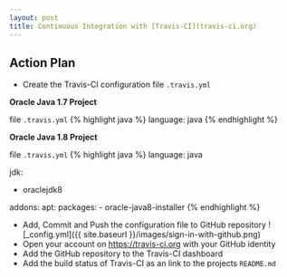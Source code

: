```yaml
---
layout: post
title: Continuous Integration with [Travis-CI](travis-ci.org)
---
```


## Action Plan

- Create the Travis-CI configuration file `.travis.yml`

__Oracle Java 1.7 Project__

file `.travis.yml`
{% highlight java %}
language: java
{% endhighlight %}


__Oracle Java 1.8 Project__

file `.travis.yml`
{% highlight java %}
language: java
 
jdk:
  - oraclejdk8
 
addons:
  apt:
    packages:
      - oracle-java8-installer
{% endhighlight %}

- Add, Commit and Push the configuration file to GitHub repository
![_config.yml]({{ site.baseurl }}/images/sign-in-with-github.png)
- Open your account on https://travis-ci.org with your GitHub identity 
- Add the GitHub repository to the Travis-CI dashboard
- Add the build status of Travis-CI as an link to the projects `README.md`
